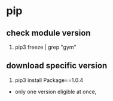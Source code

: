 # pip

## check module version
1. pip3 freeze | grep "gym"

## download specific version

1. pip3 install Package==1.0.4
* only one version eligible at once,


